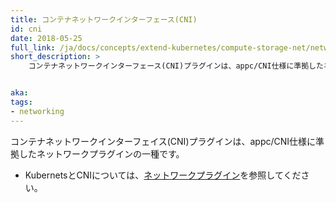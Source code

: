 ```yaml
---
title: コンテナネットワークインターフェース(CNI)
id: cni
date: 2018-05-25
full_link: /ja/docs/concepts/extend-kubernetes/compute-storage-net/network-plugins/
short_description: >
    コンテナネットワークインターフェース(CNI)プラグインは、appc/CNI仕様に準拠したネットワークプラグインの一種です。


aka:
tags:
- networking
---
```

 コンテナネットワークインターフェイス(CNI)プラグインは、appc/CNI仕様に準拠したネットワークプラグインの一種です。

<!--more-->

* KubernetsとCNIについては、[ネットワークプラグイン](/docs/concepts/extend-kubernetes/compute-storage-net/network-plugins/)を参照してください。
